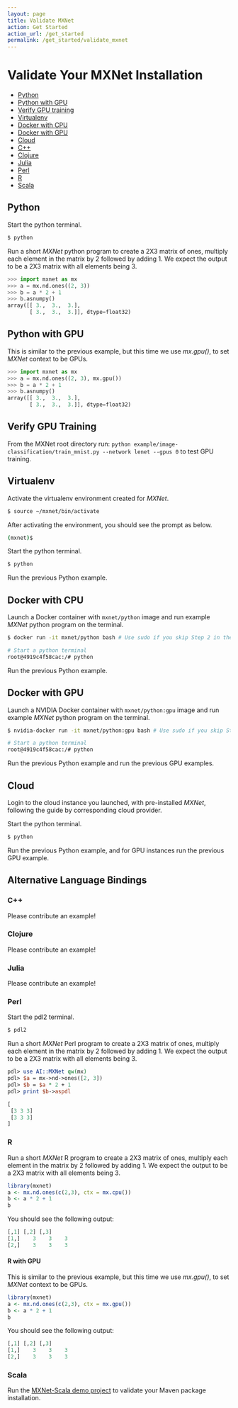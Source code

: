 ```yaml
---
layout: page
title: Validate MXNet
action: Get Started
action_url: /get_started
permalink: /get_started/validate_mxnet
---
```


# Validate Your MXNet Installation

- [Python](#python)
- [Python with GPU](#python-with-gpu)
- [Verify GPU training](#verify-gpu-training)
- [Virtualenv](#virtualenv)
- [Docker with CPU](#docker-with-cpu)
- [Docker with GPU](#docker-with-gpu)
- [Cloud](#cloud)
- [C++](#alternative-language-bindings)
- [Clojure](#clojure)
- [Julia](#julia)
- [Perl](#perl)
- [R](#r)
- [Scala](#scala)


## Python

Start the python terminal.

```bash
$ python
```

Run a short *MXNet* python program to create a 2X3 matrix of ones, multiply each element in the matrix by 2 followed by adding 1. We expect the output to be a 2X3 matrix with all elements being 3.

```python
>>> import mxnet as mx
>>> a = mx.nd.ones((2, 3))
>>> b = a * 2 + 1
>>> b.asnumpy()
array([[ 3.,  3.,  3.],
       [ 3.,  3.,  3.]], dtype=float32)
```


## Python with GPU

This is similar to the previous example, but this time we use *mx.gpu()*, to set *MXNet* context to be GPUs.

```python
>>> import mxnet as mx
>>> a = mx.nd.ones((2, 3), mx.gpu())
>>> b = a * 2 + 1
>>> b.asnumpy()
array([[ 3.,  3.,  3.],
       [ 3.,  3.,  3.]], dtype=float32)
```


## Verify GPU Training

From the MXNet root directory run: `python example/image-classification/train_mnist.py --network lenet --gpus 0` to test GPU training.


## Virtualenv

Activate the virtualenv environment created for *MXNet*.

```bash
$ source ~/mxnet/bin/activate
```

After activating the environment, you should see the prompt as below.

```bash
(mxnet)$
```

Start the python terminal.

```bash
$ python
```

Run the previous Python example.


## Docker with CPU

Launch a Docker container with `mxnet/python` image and run example *MXNet* python program on the terminal.

```bash
$ docker run -it mxnet/python bash # Use sudo if you skip Step 2 in the installation instruction

# Start a python terminal
root@4919c4f58cac:/# python
```

Run the previous Python example.


## Docker with GPU

Launch a NVIDIA Docker container with `mxnet/python:gpu` image and run example *MXNet* python program on the terminal.

```bash
$ nvidia-docker run -it mxnet/python:gpu bash # Use sudo if you skip Step 2 in the installation instruction

# Start a python terminal
root@4919c4f58cac:/# python
```

Run the previous Python example and run the previous GPU examples.


## Cloud

Login to the cloud instance you launched, with pre-installed *MXNet*, following the guide by corresponding cloud provider.

Start the python terminal.

```bash
$ python
```

Run the previous Python example, and for GPU instances run the previous GPU example.


## Alternative Language Bindings

### C++

Please contribute an example!


### Clojure

Please contribute an example!


### Julia

Please contribute an example!


### Perl

Start the pdl2 terminal.

```bash
$ pdl2
```

Run a short *MXNet* Perl program to create a 2X3 matrix of ones, multiply each element in the matrix by 2 followed by adding 1. We expect the output to be a 2X3 matrix with all elements being 3.

```perl
pdl> use AI::MXNet qw(mx)
pdl> $a = mx->nd->ones([2, 3])
pdl> $b = $a * 2 + 1
pdl> print $b->aspdl

[
 [3 3 3]
 [3 3 3]
]
```

### R

Run a short *MXNet* R program to create a 2X3 matrix of ones, multiply each element in the matrix by 2 followed by adding 1. We expect the output to be a 2X3 matrix with all elements being 3.

```r
library(mxnet)
a <- mx.nd.ones(c(2,3), ctx = mx.cpu())
b <- a * 2 + 1
b
```

You should see the following output:

```r
[,1] [,2] [,3]
[1,]    3    3    3
[2,]    3    3    3
```


#### R with GPU

This is similar to the previous example, but this time we use *mx.gpu()*, to set *MXNet* context to be GPUs.

```r
library(mxnet)
a <- mx.nd.ones(c(2,3), ctx = mx.gpu())
b <- a * 2 + 1
b
```

You should see the following output:

```r
[,1] [,2] [,3]
[1,]    3    3    3
[2,]    3    3    3
```


### Scala

Run the <a href="https://github.com/apache/incubator-mxnet/tree/master/scala-package/mxnet-demo">MXNet-Scala demo project</a> to validate your Maven package installation.
